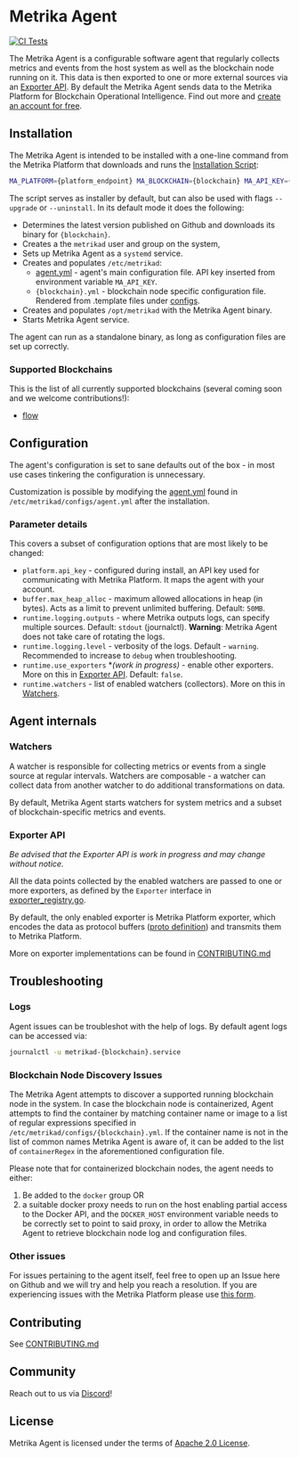 # Metrika Agent
[![CI Tests](https://github.com/Metrika-Inc/agent/actions/workflows/ci.yml/badge.svg?branch=main)](https://github.com/Metrika-Inc/agent/actions/workflows/ci.yml)

The Metrika Agent is a configurable software agent that regularly collects metrics and events from the host system as well as the blockchain node running on it. This data is then exported to one or more external sources via an [Exporter API](#exporter-api). By default the Metrika Agent sends data to the Metrika Platform for Blockchain Operational Intelligence. Find out more and [create an account for free](https://www.metrika.co).

## Installation
The Metrika Agent is intended to be installed with a one-line command from the Metrika Platform that downloads and runs the [Installation Script](install.sh):
```bash
MA_PLATFORM={platform_endpoint} MA_BLOCKCHAIN={blockchain} MA_API_KEY={api_key} bash -c "$(curl -L https://raw.githubusercontent.com/Metrika-Inc/agent/master/install.sh)"
```
The script serves as installer by default, but can also be used with flags `--upgrade` or `--uninstall`. In its default mode it does the following:
* Determines the latest version published on Github and downloads its binary for `{blockchain}`.
* Creates a the `metrikad` user and group on the system,
* Sets up Metrika Agent as a `systemd` service.
* Creates and populates `/etc/metrikad`:
  * [agent.yml](configs/agent.yml) - agent's main configuration file. API key inserted from environment variable `MA_API_KEY`.
  * `{blockchain}.yml` - blockchain node specific configuration file. Rendered from .template files under [configs](configs/).
* Creates and populates `/opt/metrikad` with the Metrika Agent binary.
* Starts Metrika Agent service.

The agent can run as a standalone binary, as long as configuration files are set up correctly.

### Supported Blockchains
This is the list of all currently supported blockchains (several coming soon and we welcome contributions!):
* [flow](https://flow.com/)

## Configuration
The agent's configuration is set to sane defaults out of the box - in most use cases tinkering the configuration is unnecessary. 

Customization is possible by modifying the [agent.yml](configs/agent.yml) found in `/etc/metrikad/configs/agent.yml` after the installation.

### Parameter details
This covers a subset of configuration options that are most likely to be changed:
* `platform.api_key` - configured during install, an API key used for communicating with Metrika Platform. It maps the agent with your account.
* `buffer.max_heap_alloc` - maximum allowed allocations in heap (in bytes). Acts as a limit to prevent unlimited buffering. Default: `50MB`.
* `runtime.logging.outputs` - where Metrika outputs logs, can specify multiple sources. Default: `stdout` (journalctl). **Warning**: Metrika Agent does not take care of rotating the logs.
* `runtime.logging.level` - verbosity of the logs. Default - `warning`. Recommended to increase to `debug` when troubleshooting.
* `runtime.use_exporters` **(work in progress)* - enable other exporters. More on this in [Exporter API](#exporter-api). Default: `false`.
* `runtime.watchers` - list of enabled watchers (collectors). More on this in [Watchers](#watchers).
## Agent internals
### Watchers
A watcher is responsible for collecting metrics or events from a single source at regular intervals. Watchers are composable - a watcher can collect data from another watcher to do additional transformations on data.

By default, Metrika Agent starts watchers for system metrics and a subset of blockchain-specific metrics and events.
### Exporter API

_Be advised that the Exporter API is work in progress and may change without notice._

All the data points collected by the enabled watchers are passed to one or more exporters, as defined by the `Exporter` interface in [exporter_registry.go](internal/pkg/global/exporter_registry.go).

By default, the only enabled exporter is Metrika Platform exporter, which encodes the data as protocol buffers ([proto definition](api/v1/proto/agent.proto)) and transmits them to Metrika Platform. 

More on exporter implementations can be found in [CONTRIBUTING.md](CONTRIBUTING.md#implementing-exporters)
## Troubleshooting

### Logs
Agent issues can be troubleshot with the help of logs. By default agent logs can be accessed via:
```bash
journalctl -u metrikad-{blockchain}.service
```

### Blockchain Node Discovery Issues
The Metrika Agent attempts to discover a supported running blockchain node in the system. In case the blockchain node is containerized, Agent attempts to find the container by matching container name or image to a list of regular expressions specified in `/etc/metrikad/configs/{blockchain}.yml`. If the container name is not in the list of common names Metrika Agent is aware of, it can be added to the list of `containerRegex` in the aforementioned configuration file.

Please note that for containerized blockchain nodes, the agent needs to either:
1. Be added to the `docker` group OR
1. a suitable docker proxy needs to run on the host enabling partial access to the Docker API, and the `DOCKER_HOST` environment variable needs to be correctly set to point to said proxy, in order to allow the Metrika Agent to retrieve blockchain node log and configuration files.

### Other issues
For issues pertaining to the agent itself, feel free to open up an Issue here on Github and we will try and help you reach a resolution. If you are experiencing issues with the Metrika Platform please use [this form](https://metrika.atlassian.net/servicedesk/customer/portal/1/group/1/create/19).

## Contributing
See [CONTRIBUTING.md](CONTRIBUTING.md)

## Community
Reach out to us via [Discord](https://discord.gg/3tczKjK3ST)!

## License
Metrika Agent is licensed under the terms of [Apache 2.0 License](LICENSE).
